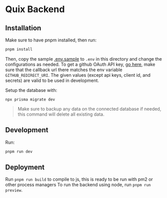 # Quix Backend

## Installation
Make sure to have pnpm installed, then run:
```sh
pnpm install
```

Then, copy the sample [.env.sample](./.env.sample) to `.env` in this directory and change the configurations as needed.
To get a github OAuth API key, [go here](https://github.com/settings/developers), make sure that the callback url there matches the env variable `GITHUB_REDIRECT_URI`. The given values (except api keys, client id, and secrets) are valid to be used in development.


Setup the database with:
```
npx prisma migrate dev
```
> Make sure to backup any data on the connected database if needed, this command will delete all existing data.


## Development
Run:
```sh
pnpm run dev
```

## Deployment
Run `pnpm run build` to compile to js, this is ready to be run with pm2 or other process managers
To run the backend using node, run `pnpm run preview`.

